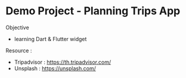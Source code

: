 # Demo Project - Planning Trips App

Objective
- learning Dart & Flutter widget

Resource : 
- Tripadvisor : https://th.tripadvisor.com/
- Unsplash : https://unsplash.com/
